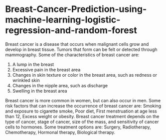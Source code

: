 # Breast-Cancer-Prediction-using-machine-learning-logistic-regression-and-random-forest

Breast cancer is a disease that occurs when malignant cells grow and develop in breast tissue. Tumors that form can be felt or detected through mammography.
Some of the characteristics of breast cancer are:
1. A lump in the breast
2. Excessive pain in the breast area
3. Changes in skin texture or color in the breast area, such as redness or wrinkled skin
4. Changes in the nipple area, such as discharge
5. Swelling in the breast area

Breast cancer is more common in women, but can also occur in men. Some risk factors that can increase the occurrence of breast cancer are: Smoking and exposure to cigarette smoke, Poor diet, First menstruation at age less than 12, Excess weight or obesity.
Breast cancer treatment depends on the type of cancer, stage of cancer, size of the mass, and sensitivity of cancer cells to hormones. Some treatment options are: Surgery, Radiotherapy, Chemotherapy, Hormonal therapy, Biological therapy.
